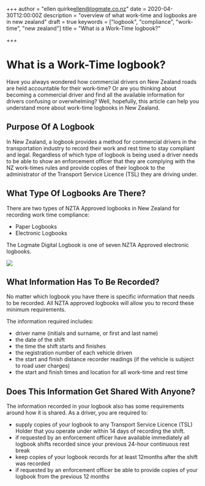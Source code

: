 +++
author = "ellen quirke<ellen@logmate.co.nz>"
date = 2020-04-30T12:00:00Z
description = "overview of what work-time and logbooks are in new zealand"
draft = true
keywords = ["logbook", "compliance", "work-time", "new zealand"]
title = "What is a Work-Time logbook?"

+++
# What is a Work-Time logbook?

Have you always wondered how commercial drivers on New Zealand roads are held accountable for their work-time? Or are you
thinking about becoming a commercial driver and find all the available information for drivers confusing or overwhelming?
Well, hopefully, this article can help you understand more about work-time logbooks in New Zealand.

## Purpose Of A Logbook

In New Zealand, a logbook provides a method for commercial drivers in the transportation industry to record their work
and rest time to stay compliant and legal. Regardless of which type of logbook is being used a driver needs to be able
to show an enforcement officer that they are complying with the NZ work-times rules and provide copies of their logbook
to the administrator of the Transport Service Licence (TSL) they are driving under.

## What Type Of Logbooks Are There?

There are two types of NZTA Approved logbooks in New Zealand for recording work time compliance:

* Paper Logbooks
* Electronic Logbooks

The Logmate Digital Logbook is one of seven NZTA Approved electronic logbooks.

![](/uploads/what-is-a-work-time-logbook.png)

## What Information Has To Be Recorded?

No matter which logbook you have there is specific information that needs to be recorded. All NZTA approved logbooks will
allow you to record these minimum requirements.

The information required includes:

* driver name (initials and surname, or first and last name)
* the date of the shift
* the time the shift starts and finishes
* the registration number of each vehicle driven
* the start and finish distance recorder readings (if the vehicle is subject to road user charges)
* the start and finish times and location for all work-time and rest time

## Does This Information Get Shared With Anyone?

The information recorded in your logbook also has some requirements around how it is shared. As a driver, you are
required to:

* supply copies of your logbook to any Transport Service Licence (TSL) Holder that you operate under within 14 days of recording the shift.
* if requested by an enforcement officer have available immediately all logbook shifts recorded since your previous 24-hour continuous rest break
* keep copies of your logbook records for at least 12months after the shift was recorded
* if requested by an enforcement officer be able to provide copies of your logbook from the previous 12 months
